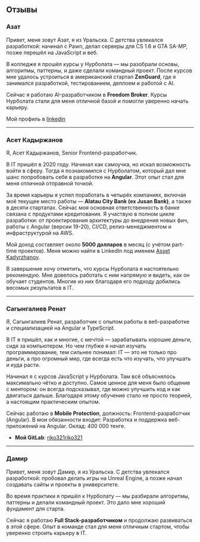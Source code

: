 ## Отзывы

### Азат
Привет, меня зовут Азат, я из Уральска. С детства увлекался разработкой: начинал с Pawn, делал серверы для CS 1.6 и GTA SA-MP, позже перешёл на JavaScript и веб.

В колледже я прошёл курсы у Нурболата — мы разобрали основы, алгоритмы, паттерны, и даже сделали командный проект. После курсов мне удалось устроиться в американский стартап **ZenGuard**, где я занимался разработкой, тестированием, деплоем и работой с AI.

Сейчас я работаю AI-разработчиком в **Freedom Broker**. Курсы Нурболата стали для меня отличной базой и помогли уверенно начать карьеру.

Мой профиль в [linkedin](https://www.linkedin.com/in/%D0%B0%D0%B7%D0%B0%D1%82-%D0%BA%D1%83%D0%B0%D0%BD-7ab63037a?utm_source=share&utm_campaign=share_via&utm_content=profile&utm_medium=android_app)

---
### Асет Кадыржанов
Я, Асет Кадыржанов, Senior Frontend-разработчик.

В IT пришёл в 2020 году. Начинал как самоучка, но искал возможность войти в сферу. Тогда я познакомился с Нурболатом, который дал мне шанс попробовать себя в разработке на **Angular**. Этот опыт стал для меня отличной отправной точкой.

За время карьеры я успел поработать в четырёх компаниях, включая моё текущее место работы — **Alatau City Bank (ex Jusan Bank)**, а также в десяти стартапах. Сейчас моя основная ответственность в банке связана с продуктами кредитования. Я участвую в полном цикле разработки: от проектирования архитектуры до внедрения новых фич, работы с Angular (версии 19-20), CI/CD, релиз-менеджментом и инфраструктурой на AWS.

Мой доход составляет около **5000 долларов** в месяц (с учётом part-time проектов). Меня можно найти в LinkedIn под именем [Asset Kadyrzhanov](https://www.linkedin.com/in/asset-kadyrzhanov).

В завершение хочу отметить, что курсы Нурболата я настоятельно рекомендую. Мне довелось работать с ним напрямую и видеть, как он обучает студентов. Многие из них благодаря его подходу добились весомых результатов в IT.

---
### Сагынгалиев Ренат
Я, Сагынгалиев Ренат, разработчик с опытом работы в веб-разработке и специализацией на Angular и TypeScript.

В IT я пришёл, как и многие, с мечтой — зарабатывать хорошие деньги, сидя за компьютером. Но чем глубже я начал изучать программирование, тем сильнее понимал: IT — это не только про деньги, а про огромный мир, где всегда есть что изучать, что улучшать и куда расти.

Начинал я с курсов JavaScript у Нурболата. Там всё объяснялось максимально чётко и доступно. Самое ценное для меня было общение с ментором: он всегда подсказывал, где можно улучшить код и как двигаться дальше. Благодаря этому обучение стало не просто теорией, а настоящим практическим опытом.

Сейчас работаю в **Mobile Protection**, должность: Frontend-разработчик (Angular). В мои обязанности входит:  Разработка и поддержка веб-приложений на Angular. Оклад: 400 000 тенге.

* **Мой GitLab**: [riko321riko321](https://gitlab.com/riko321riko321)

---
### Дамир
Привет, меня зовут Дамир, я из Уральска. С детства увлекался разработкой: пробовал делать игры на Unreal Engine, а позже начал создавать сайты и проекты в университете.

Во время практики я пришёл к Нурболату — мы разбирали алгоритмы, паттерны и делали командный проект. Это дало мне хороший фундамент для старта.

Сейчас я работаю **Full Stack-разработчиком** и продолжаю развиваться в этой сфере. Опыт в команде стал для меня отличным стартом, чтобы уверенно строить карьеру в IT.
